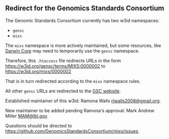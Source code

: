 ## Redirect for the Genomics Standards Consortium

The Genomic Standards Consortium currently has two w3id namespaces:
- `gensc`
- `mixs`

The `mixs` namespace is more actively maintained, but some resources, like [Darwin Core](https://dwc.tdwg.org/) may need to temporarily use the `gensc` namespace.

Therefore, this `.htaccess` file redirects URLs in the form https://w3id.org/gensc/terms/MIXS:0000002 to https://w3id.org/mixs/0000002

That is in turn redirected according to the `mixs` namespace rules.

All other `gensc` URLs are redirected to the [GSC website](https://www.gensc.org/).

Established maintainer of this w3id: Ramona Walls rlwalls2008@gmail.org.

New maintainer to be added pending Ramona's approval: Mark Andrew Miller MAM@lbl.gov

Questions should be directed to https://github.com/GenomicsStandardsConsortium/mixs/issues.
